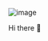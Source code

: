 ![image](https://user-images.githubusercontent.com/120000843/213905231-52db416b-d8cb-4691-97b2-b24f599a0a5d.png)

Hi there 👋



<!--
**arpanhub/arpanhub** is a ✨ _special_ ✨ repository because its `README.md` (this file) appears on your GitHub profile.

Here are some ideas to get you started:

- 🔭 I’m currently working on ...
- 🌱 I’m currently learning ...
- 👯 I’m looking to collaborate on ...
- 🤔 I’m looking for help with ...
- 💬 Ask me about ...
- 📫 How to reach me: ...
- 😄 Pronouns: ...
- ⚡ Fun fact: ...
-->
